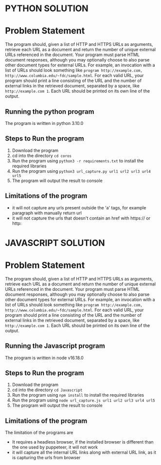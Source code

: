 # PYTHON SOLUTION

# Problem Statement

The program should, given a list of HTTP and HTTPS URLs as arguments, retrieve each URL as a document and return the number of unique external URLs referenced in the document. Your program must parse HTML document responses, although you may optionally choose to also parse other document types for external URLs. For example, an invocation with a list of URLs should look something like `program http://example.com, http://www.columbia.edu/~fdc/sample.html`. For each valid URL, your program should print a line consisting of the URL and the number of external links in the retrieved document, separated by a space, like `http://example.com 1`. Each URL should be printed on its own line of the output.

## Running the python program

The program is written in python 3.10.0

## Steps to Run the program

1. Download the program
2. cd into the directory `cd coros`
3. Run the program using `python3 -r requirements.txt` to install the required libraries
4. Run the program using `python3 url_capture.py url1 url2 url3 url4 url5`
5. The program will output the result to console

## Limitations of the program

- it will not capture any urls present outside the 'a' tags, for example paragraph with manually return url
- it will not capture the urls that doesn't contain an href with https:// or http:

# JAVASCRIPT SOLUTION

# Problem Statement

The program should, given a list of HTTP and HTTPS URLs as arguments, retrieve each URL as a document and return the number of unique external URLs referenced in the document. Your program must parse HTML document responses, although you may optionally choose to also parse other document types for external URLs. For example, an invocation with a list of URLs should look something like `program http://example.com, http://www.columbia.edu/~fdc/sample.html`. For each valid URL, your program should print a line consisting of the URL and the number of external links in the retrieved document, separated by a space, like `http://example.com 1`. Each URL should be printed on its own line of the output.

## Running the Javascript program

The program is written in node v16.18.0

## Steps to Run the program

1. Download the program
2. cd into the directory `cd Javascript`
3. Run the program using `npm install` to install the required libraries
4. Run the program using `node url_capture.js url1 url2 url3 url4 url5`
5. The program will output the result to console

## Limitations of the program

The limitation of the programs are

- It requires a headless browser, if the installed browser is different than the one used by puppeteer, it will not work
- it will capture all the internal URL links along with external URL link, as it is capturing the urls from browser
